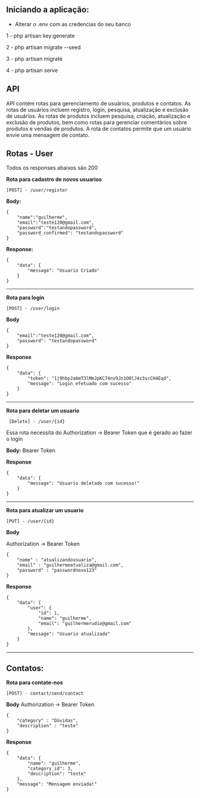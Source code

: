 ## Iniciando a aplicação:
- Alterar o .env com as credencias do seu banco

1 - php artisan key:generate

2 - php artisan migrate --seed

3 - php artisan migrate

4 - php artisan serve

## API
API contém rotas para gerenciamento de usuários, produtos e contatos. As rotas de usuários incluem registro, login, pesquisa, atualização e exclusão de usuários. As rotas de produtos incluem pesquisa, criação, atualização e exclusão de produtos, bem como rotas para gerenciar comentários sobre produtos e vendas de produtos. A rota de contatos permite que um usuário envie uma mensagem de contato.

## Rotas - User 
Todos os responses abaixos são 200

**Rota para cadastro de novos usuarios**
``` 
[POST] - /user/register
```
**Body:**
```
{
    "name":"guilherme",
    "email":"teste120@gmail.com",
    "password":"testandopassword",
    "password_confirmed": "testandopassword"
}
```
**Response:**
```
{
    "data": {
        "message": "Usuario Criado"
    }
}
```
---

**Rota para login**
```
[POST] - /user/login
```
**Body**
```
{
    "email":"teste120@gmail.com",
    "password": "testandopassword"
}
```
**Response**
```
{
    "data": {
        "token": "1|9hbpJa6mT3lMmJpKC74nv9Jn1O0lJ4z3scCH4Eqd",
        "message": "Login efetuado com sucesso"
    }
}
```
---

**Rota para deletar um usuario**
```
 [Delete] - /user/{id}
```

Essa rota necessita do Authorization -> Bearer Token que é gerado ao fazer o login

**Body:** Bearer Token

**Response**
```
{
    "data": {
        "message": "Usuario deletado com sucesso!"
    }
}
```
--- 

**Rota para atualizar um usuario**
```
[PUT] - /user/{id}
```
**Body** 

Authorization -> Bearer Token 
```
{
    "nome" : "atualizandousuario",
    "email" : "guilhermeatualiza@gmail.com",
    "password" : "passwordnovo123"
}
```
**Response**
```
{
    "data": {
        "user": {
            "id": 1,
            "name": "guilherme",
            "email": "guilhermerudio@gmail.com"
        },
        "message": "Usuario atualizado"
    }
}
```
---

## Contatos:
**Rota para contate-nos**
```
[POST] - contact/send/contact
```
**Body**
Authorization -> Bearer Token
```
{
    "category" : "Dúvidas",
    "description" : "teste"
}
```

**Response**
```
{
    "data": {
        "name": "guilherme",
        "category_id": 3,
        "description": "teste"
    },
    "message": "Mensagem enviada!"
}
```
